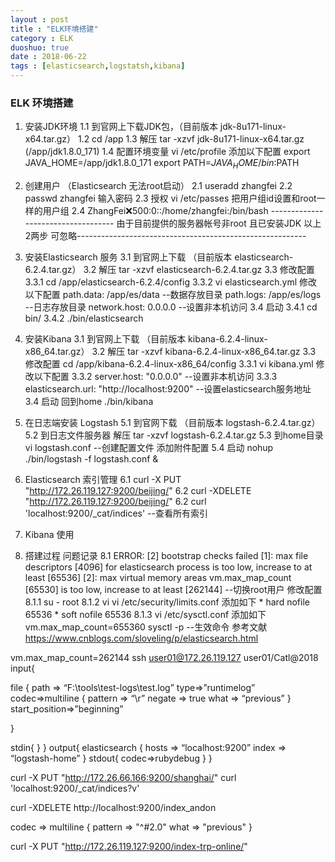 ```yaml
---
layout : post
title : "ELK环境搭建"
category : ELK
duoshuo: true
date : 2018-06-22
tags : [elasticsearch,logstatsh,kibana]
---
```


### ELK 环境搭建 ###
1. 安装JDK环境
    1.1 到官网上下载JDK包，（目前版本 jdk-8u171-linux-x64.tar.gz）
    1.2 cd /app
    1.3 解压 tar -xzvf jdk-8u171-linux-x64.tar.gz (/app/jdk1.8.0_171)
    1.4 配置环境变量 vi /etc/profile 添加以下配置
        export JAVA_HOME=/app/jdk1.8.0_171
        export PATH=$JAVA_HOME/bin:$PATH
2. 创建用户 （Elasticsearch 无法root启动）
    2.1 useradd zhangfei
    2.2 passwd zhangfei 输入密码
    2.3 授权 vi /etc/passes 把用户组id设置和root一样的用户组
    2.4 ZhangFei:x:500:0::/home/zhangfei:/bin/bash
----------------------------------- 由于目前提供的服务器帐号非root 且已安装JDK 以上2两步 可忽略---------------------------------------------------------
3. 安装Elasticsearch 服务
    3.1 到官网上下载 （目前版本 elasticsearch-6.2.4.tar.gz）
    3.2 解压 tar -xzvf elasticsearch-6.2.4.tar.gz
    3.3 修改配置
        3.3.1 cd /app/elasticsearch-6.2.4/config
        3.3.2 vi elasticsearch.yml 修改以下配置
            path.data: /app/es/data --数据存放目录
            path.logs: /app/es/logs --日志存放目录
            network.host: 0.0.0.0 --设置非本机访问
    3.4 启动
        3.4.1 cd bin/
        3.4.2 ./bin/elasticsearch
4. 安装Kibana
    3.1 到官网上下载 （目前版本 kibana-6.2.4-linux-x86_64.tar.gz）
    3.2 解压 tar -xzvf kibana-6.2.4-linux-x86_64.tar.gz
    3.3 修改配置 cd /app/kibana-6.2.4-linux-x86_64/config
        3.3.1 vi kibana.yml  修改以下配置
        3.3.2 server.host: "0.0.0.0" --设置非本机访问
        3.3.3 elasticsearch.url: "http://localhost:9200" --设置elasticsearch服务地址
    3.4 启动 回到home ./bin/kibana
5. 在日志端安装 Logstash
    5.1 到官网下载 （目前版本 logstash-6.2.4.tar.gz）
    5.2 到日志文件服务器 解压 tar -xzvf logstash-6.2.4.tar.gz
    5.3 到home目录 vi logstash.conf --创建配置文件 添加附件配置
    5.4 启动 nohup ./bin/logstash -f logstash.conf &
6. Elasticsearch 索引管理
    6.1 curl -X PUT "http://172.26.119.127:9200/beijing/"
    6.2 curl -XDELETE "http://172.26.119.127:9200/beijing/"
    6.2 curl 'localhost:9200/_cat/indices' --查看所有索引
7. Kibana 使用

8. 搭建过程 问题记录
   8.1 ERROR: [2] bootstrap checks failed
       [1]: max file descriptors [4096] for elasticsearch process is too low, increase to at least [65536]
       [2]: max virtual memory areas vm.max_map_count [65530] is too low, increase to at least [262144]
   --切换root用户 修改配置
   8.1.1 su - root
   8.1.2 vi vi /etc/security/limits.conf 添加如下
        * hard nofile 65536
        * soft nofile 65536
   8.1.3 vi /etc/sysctl.conf 添加如下
        vm.max_map_count=655360
        sysctl -p --生效命令
   参考文献 https://www.cnblogs.com/sloveling/p/elasticsearch.html

vm.max_map_count=262144
ssh user01@172.26.119.127
user01/Catl@2018
input{

file { path => “F:\tools\test-logs\test.log” type=>”runtimelog” codec=>multiline { pattern => “\r” negate => true what => “previous” } start_position=>”beginning”

}

stdin{ }
} output{ elasticsearch { hosts => “localhost:9200” index => “logstash-home” } stdout{ codec=>rubydebug } }


curl -X PUT "http://172.26.66.166:9200/shanghai/"
curl 'localhost:9200/_cat/indices?v'

curl -XDELETE http://localhost:9200/index_andon



codec => multiline {
      pattern => "^#2.0"
      what => "previous"
    }


curl -X PUT "http://172.26.119.127:9200/index-trp-online/"